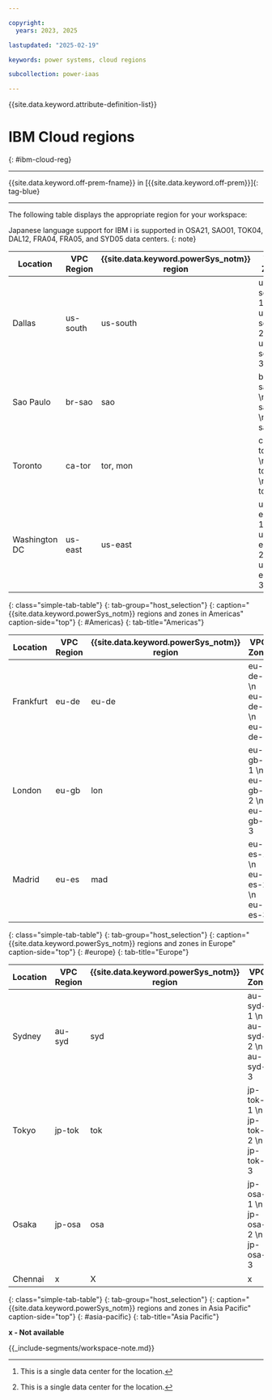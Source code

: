 ```yaml
---

copyright:
  years: 2023, 2025

lastupdated: "2025-02-19"

keywords: power systems, cloud regions

subcollection: power-iaas

---
```


{{site.data.keyword.attribute-definition-list}}

# IBM Cloud regions
{: #ibm-cloud-reg}

---



{{site.data.keyword.off-prem-fname}} in [{{site.data.keyword.off-prem}}]{: tag-blue}


---

The following table displays the appropriate region for your workspace:

Japanese language support for IBM i is supported in OSA21, SAO01, TOK04, DAL12, FRA04, FRA05, and SYD05 data centers.
{: note}


|  Location  |  VPC Region   | {{site.data.keyword.powerSys_notm}} region | VPC Zone | {{site.data.keyword.powerSys_notm}} zone | Classic infrastructure|
|------------|---------------|--------------------------------------------|----------|------------------------------------------|-----------------------|
|  Dallas    | us-south      |      us-south                              |us-south-1  \n us-south-2  \n us-south-3|dal10  \n dal12  \n us-south|dal10  \n dal12  \n dal13  \n dal14|
|  Sao Paulo | br-sao        |       sao                                  |br-sao-1  \n br-sao-2  \n br-sao-3| sao01  \n sao04  \n x|sao01  \n sao04  \n x|
|  Toronto   | ca-tor        |      tor, mon                              |ca-tor-1  \n ca-tor-2  \n ca-tor-3|tor01 [^3]  \n mon01  \n x|tor01  \n mon01  \n x|
| Washington DC | us-east    |      us-east                               |us-east-1  \n us-east-2  \n us-east-3|us-east  \n wdc06  \n wdc07|wdc04  \n wdc06  \n wdc07|
{: class="simple-tab-table"}
{: tab-group="host_selection"}
{: caption="{{site.data.keyword.powerSys_notm}} regions and zones in Americas" caption-side="top"}
{: #Americas}
{: tab-title="Americas"}

[^3]: This is a single data center for the location.

|  Location  |  VPC Region   | {{site.data.keyword.powerSys_notm}} region | VPC Zone | {{site.data.keyword.powerSys_notm}} zone | Classic infrastructure|
|------------|---------------|--------------------------------------------|----------|------------------------------------------|-----------------------|
| Frankfurt  | eu-de         |  eu-de                                     |eu-de-1  \n eu-de-2  \n eu-de-3|x  \n eu-de-1  \n eu-de-2|x  \n fra04  \n fra05|
| London     | eu-gb         |  lon                                       |eu-gb-1  \n eu-gb-2  \n eu-gb-3|lon04  \n x  \n lon06|lon04  \n x  \n lon06|
| Madrid     | eu-es         |  mad                                       |eu-es-1  \n eu-es-2  \n eu-es-3|mad02  \n mad04  \n x|mad02  \n mad04  \n x|
{: class="simple-tab-table"}
{: tab-group="host_selection"}
{: caption="{{site.data.keyword.powerSys_notm}} regions and zones in Europe" caption-side="top"}
{: #europe}
{: tab-title="Europe"}

|  Location  |  VPC Region   | {{site.data.keyword.powerSys_notm}} region | VPC Zone | {{site.data.keyword.powerSys_notm}} zone | Classic infrastructure|
|------------|---------------|--------------------------------------------|----------|------------------------------------------|-----------------------|
| Sydney	 | au-syd	     |  syd                                       |au-syd-1  \n au-syd-2  \n au-syd-3|x  \n syd04  \n syd05|x  \n syd04  \n syd05|
| Tokyo	     | jp-tok        |	tok                                       |jp-tok-1  \n jp-tok-2  \n jp-tok-3|x  \n tok04  \n x|x  \n tok04  \n x|
| Osaka	     | jp-osa	     |  osa                                       |jp-osa-1  \n jp-osa-2  \n jp-osa-3|osa21  \n x  \n x|osa21  \n x  \n x|
| Chennai    |  x            |   X                                        |   x      |   che01 [^4]                             | che01                 |
{: class="simple-tab-table"}
{: tab-group="host_selection"}
{: caption="{{site.data.keyword.powerSys_notm}} regions and zones in Asia Pacific" caption-side="top"}
{: #asia-pacific}
{: tab-title="Asia Pacific"}

**x - Not available**

[^4]: This is a single data center for the location.



{{_include-segments/workspace-note.md}}
